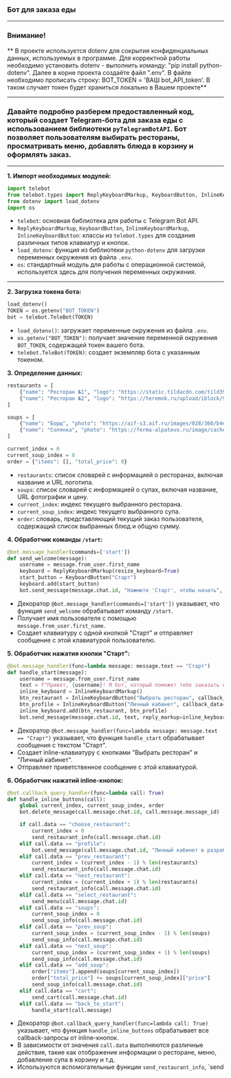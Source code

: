### Бот для заказа еды
___
### Внимание!
** В проекте используется dotenv для сокрытия конфиденциальных данных, используемых в программе. Для корректной работы необходимо установить dotenv - выполнить команду: "pip install python-dotenv". Далее в корне проекта создаёте файл ".env". В файле необходимо прописать строку: BOT_TOKEN = 'ВАШ bot_API_token'. В таком случает токен будет храниться локально в Вашем проекте**
___
### Давайте подробно разберем предоставленный код, который создает Telegram-бота для заказа еды с использованием библиотеки `pyTelegramBotAPI`. Бот позволяет пользователям выбирать рестораны, просматривать меню, добавлять блюда в корзину и оформлять заказ.
___
**1. Импорт необходимых модулей:**

```python
import telebot
from telebot.types import ReplyKeyboardMarkup, KeyboardButton, InlineKeyboardMarkup, InlineKeyboardButton
from dotenv import load_dotenv
import os
```

- `telebot`: основная библиотека для работы с Telegram Bot API.
- `ReplyKeyboardMarkup`, `KeyboardButton`, `InlineKeyboardMarkup`, `InlineKeyboardButton`: классы из `telebot.types` для создания различных типов клавиатур и кнопок.
- `load_dotenv`: функция из библиотеки `python-dotenv` для загрузки переменных окружения из файла `.env`.
- `os`: стандартный модуль для работы с операционной системой, используется здесь для получения переменных окружения.
***
**2. Загрузка токена бота:**

```python
load_dotenv()
TOKEN = os.getenv("BOT_TOKEN")
bot = telebot.TeleBot(TOKEN)
```

- `load_dotenv()`: загружает переменные окружения из файла `.env`.
- `os.getenv("BOT_TOKEN")`: получает значение переменной окружения `BOT_TOKEN`, содержащей токен вашего бота.
- `telebot.TeleBot(TOKEN)`: создает экземпляр бота с указанным токеном.

**3. Определение данных:**

```python
restaurants = [
    {"name": "Ресторан №1", "logo": "https://static.tildacdn.com/tild3937-6436-4532-b065-313439633661/E9heAba_vzEory05dBFc.jpg"},
    {"name": "Ресторан №2", "logo": "https://teremok.ru/upload/iblock/947/sI2hxnNUDVM.jpg"},
]

soups = [
    {"name": "Борщ", "photo": "https://aif-s3.aif.ru/images/028/368/b4e33f182b30c9ce94fca1f35f4bd2a1.jpg", "price": 250},
    {"name": "Солянка", "photo": "https://ferma-alpatevo.ru/image/cache/catalog/2/soup/186-auto_width_1000.jpg", "price": 300}
]

current_index = 0
current_soup_index = 0
order = {"items": [], "total_price": 0}
```

- `restaurants`: список словарей с информацией о ресторанах, включая название и URL логотипа.
- `soups`: список словарей с информацией о супах, включая название, URL фотографии и цену.
- `current_index`: индекс текущего выбранного ресторана.
- `current_soup_index`: индекс текущего выбранного супа.
- `order`: словарь, представляющий текущий заказ пользователя, содержащий список выбранных блюд и общую сумму.

**4. Обработчик команды `/start`:**

```python
@bot.message_handler(commands=['start'])
def send_welcome(message):
    username = message.from_user.first_name
    keyboard = ReplyKeyboardMarkup(resize_keyboard=True)
    start_button = KeyboardButton("Старт")
    keyboard.add(start_button)
    bot.send_message(message.chat.id, "Нажмите 'Старт', чтобы начать", reply_markup=keyboard)
```

- Декоратор `@bot.message_handler(commands=['start'])` указывает, что функция `send_welcome` обрабатывает команду `/start`.
- Получает имя пользователя с помощью `message.from_user.first_name`.
- Создает клавиатуру с одной кнопкой "Старт" и отправляет сообщение с этой клавиатурой пользователю.

**5. Обработчик нажатия кнопки "Старт":**

```python
@bot.message_handler(func=lambda message: message.text == "Старт")
def handle_start(message):
    username = message.from_user.first_name
    text = f"Привет, {username}! Я бот, который поможет тебе заказать еду."
    inline_keyboard = InlineKeyboardMarkup()
    btn_restaurant = InlineKeyboardButton("Выбрать ресторан", callback_data="choose_restaurant")
    btn_profile = InlineKeyboardButton("Личный кабинет", callback_data="profile")
    inline_keyboard.add(btn_restaurant, btn_profile)
    bot.send_message(message.chat.id, text, reply_markup=inline_keyboard)
```

- Декоратор `@bot.message_handler(func=lambda message: message.text == "Старт")` указывает, что функция `handle_start` обрабатывает сообщения с текстом "Старт".
- Создает inline-клавиатуру с кнопками "Выбрать ресторан" и "Личный кабинет".
- Отправляет приветственное сообщение с этой клавиатурой.

**6. Обработчик нажатий inline-кнопок:**

```python
@bot.callback_query_handler(func=lambda call: True)
def handle_inline_buttons(call):
    global current_index, current_soup_index, order
    bot.delete_message(call.message.chat.id, call.message.message_id)

    if call.data == "choose_restaurant":
        current_index = 0
        send_restaurant_info(call.message.chat.id)
    elif call.data == "profile":
        bot.send_message(call.message.chat.id, "Личный кабинет в разработке.")
    elif call.data == "prev_restaurant":
        current_index = (current_index - 1) % len(restaurants)
        send_restaurant_info(call.message.chat.id)
    elif call.data == "next_restaurant":
        current_index = (current_index + 1) % len(restaurants)
        send_restaurant_info(call.message.chat.id)
    elif call.data == "select_restaurant":
        send_menu(call.message.chat.id)
    elif call.data == "soups":
        current_soup_index = 0
        send_soup_info(call.message.chat.id)
    elif call.data == "prev_soup":
        current_soup_index = (current_soup_index - 1) % len(soups)
        send_soup_info(call.message.chat.id)
    elif call.data == "next_soup":
        current_soup_index = (current_soup_index + 1) % len(soups)
        send_soup_info(call.message.chat.id)
    elif call.data == "add_soup":
        order["items"].append(soups[current_soup_index])
        order["total_price"] += soups[current_soup_index]["price"]
        send_soup_info(call.message.chat.id)
    elif call.data == "cart":
        send_cart(call.message.chat.id)
    elif call.data == "back_to_start":
        handle_start(call.message)
```

- Декоратор `@bot.callback_query_handler(func=lambda call: True)` указывает, что функция `handle_inline_buttons` обрабатывает все callback-запросы от inline-кнопок.
- В зависимости от значения `call.data` выполняются различные действия, такие как отображение информации о ресторане, меню, добавление супа в корзину и т.д.
- Используются вспомогательные функции `send_restaurant_info`, `send 
